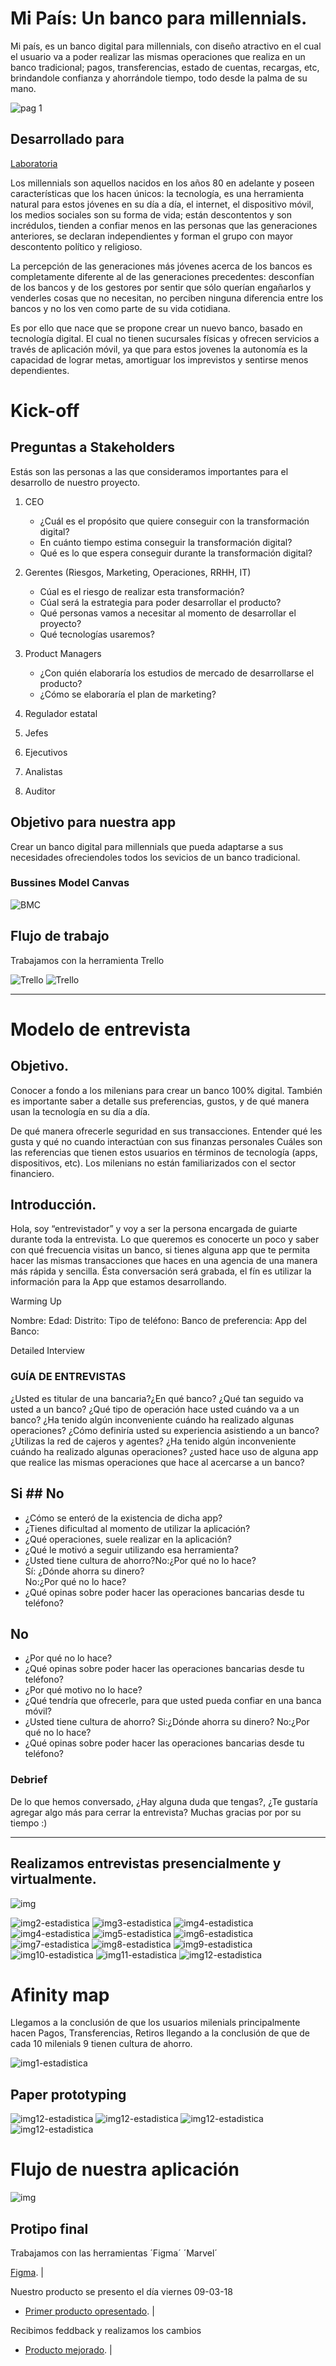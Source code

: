 # Mi País: Un banco para millennials.

Mi país, es un banco digital para millennials, con diseño atractivo en el cual el usuario va a poder realizar las mismas operaciones que realiza en un banco tradicional; pagos, transferencias, estado de cuentas, recargas, etc, brindandole confianza y ahorrándole tiempo, todo desde la palma de su mano.

![pag 1](https://user-images.githubusercontent.com/30377942/38519764-8712e5f4-3c06-11e8-955c-a48feebdc7c1.png)

##  Desarrollado para

[Laboratoria](http://www.laboratoria.la/)

Los millennials son aquellos nacidos en los años 80 en adelante y poseen características que los hacen únicos: la tecnología, es una herramienta natural para estos jóvenes en su día a día, el internet, el dispositivo móvil, los medios sociales son su forma de vida; están descontentos y son incrédulos, tienden a confiar menos en las personas que las generaciones anteriores, se declaran independientes y forman el grupo con mayor descontento político y religioso.

La percepción de las generaciones más jóvenes acerca de los bancos es completamente diferente al de las generaciones precedentes: desconfían de los bancos y de los gestores por sentir que sólo querían engañarlos y venderles cosas que no necesitan, no perciben ninguna diferencia entre los bancos y no los ven como parte de su vida cotidiana.

Es por ello que nace que se propone crear un nuevo banco, basado en tecnología digital. El cual no tienen sucursales físicas y ofrecen servicios a través de aplicación móvil, ya que para estos jovenes la autonomía es la capacidad de lograr metas, amortiguar los imprevistos y sentirse menos dependientes.

# Kick-off
##  Preguntas a Stakeholders

Estás son las personas a las que consideramos importantes para el desarrollo de nuestro proyecto.

1. CEO
    - ¿Cuál es el propósito que quiere conseguir con la transformación digital?
    - En cuánto tiempo estima conseguir la transformación digital?
    - Qué es lo que espera conseguir durante la transformación digital?
  
2. Gerentes (Riesgos, Marketing, Operaciones, RRHH, IT)
    - Cúal es el riesgo de realizar esta transformación?
    - Cúal será la estrategia para poder desarrollar el producto?
    - Qué personas vamos a necesitar al momento de desarrollar el proyecto?
    - Qué tecnologías usaremos?
  
3. Product Managers
    - ¿Con quién elaboraría los estudios de mercado de desarrollarse el producto?
    - ¿Cómo se elaboraría el plan de marketing?
4. Regulador estatal
5. Jefes
6. Ejecutivos
7. Analistas
8. Auditor

## Objetivo para nuestra app

Crear un banco digital para millennials que pueda adaptarse a sus necesidades ofreciendoles todos los sevicios de un banco tradicional.

### Bussines Model Canvas

![BMC](assets/docs/bmc2.png)

## Flujo de trabajo 

Trabajamos con la herramienta Trello

![Trello](assets/docs/3.png)
![Trello](assets/docs/3.1.png)

***
# Modelo de entrevista

## Objetivo.

Conocer a fondo a los milenians para crear un banco 100% digital.
También es importante saber a detalle sus preferencias, gustos, y de qué manera usan la tecnología en su día a día.

De qué manera ofrecerle seguridad en sus transacciones.
Entender qué les gusta y qué no cuando interactúan con sus finanzas personales
Cuáles son las referencias que tienen estos usuarios en términos de tecnología (apps, dispositivos, etc).
Los milenians no están familiarizados con el sector financiero.


## Introducción.
Hola, soy “entrevistador” y voy a ser la persona encargada de guiarte durante toda la entrevista. Lo que queremos es conocerte un poco y saber con qué frecuencia visitas un banco, si tienes alguna app que te permita hacer las mismas transacciones que haces en una agencia de una manera más rápida y sencilla. Ésta conversación será grabada, el fín es utilizar la información para la App que estamos desarrollando.



Warming Up


Nombre:
Edad:
Distrito:
Tipo de teléfono:
Banco de preferencia:
App del Banco:


Detailed Interview

### GUÍA DE ENTREVISTAS


¿Usted es titular de una bancaria?¿En qué banco?
¿Qué tan seguido va usted a un banco?
¿Qué tipo de operación hace usted cuándo va a un banco?
¿Ha tenido algún inconveniente cuándo ha realizado algunas operaciones?
¿Cómo definiría usted su experiencia asistiendo a un banco?
¿Utilizas la red de cajeros y agentes?
¿Ha tenido algún inconveniente cuándo ha realizado algunas operaciones?
¿usted hace uso de alguna app que realice las mismas operaciones que hace al acercarse a un banco?
                                 
           
## Si							                                                    ## No


- ¿Cómo se enteró de la existencia de dicha app?                                     
- ¿Tienes dificultad al momento de utilizar la aplicación?                            
- ¿Qué operaciones, suele realizar en la aplicación?                                  
- ¿Qué le motivó a seguir utilizando esa herramienta?                                  
- ¿Usted tiene cultura de ahorro?No:¿Por qué no lo hace?                              
   Sí: ¿Dónde ahorra su dinero?                                                        
   No:¿Por qué no lo hace?                                                            
- ¿Qué opinas sobre poder hacer las operaciones bancarias desde tu teléfono?          



## No


- ¿Por qué no lo hace?
- ¿Qué opinas sobre poder hacer las operaciones bancarias desde tu teléfono?
- ¿Por qué motivo no lo hace?
- ¿Qué tendría que ofrecerle, para que usted pueda confiar en una banca móvil?
- ¿Usted tiene cultura de ahorro?
  Si:¿Dónde ahorra su dinero?
  No:¿Por qué no lo hace?
- ¿Qué opinas sobre poder hacer las operaciones bancarias desde tu teléfono?          

                    

### Debrief

De lo que hemos conversado, ¿Hay alguna duda que tengas?, ¿Te gustaría agregar algo más para cerrar la entrevista?
Muchas gracias por por su tiempo :)

***


## Realizamos entrevistas presencialmente y virtualmente.

![img](assets/docs/16.jpg)

![img2-estadistica](assets/docs/5.png)
![img3-estadistica](assets/docs/6.png)
![img4-estadistica](assets/docs/7.png)
![img4-estadistica](assets/docs/7.1.jpeg)
![img5-estadistica](assets/docs/8.png)
![img6-estadistica](assets/docs/9.png)
![img7-estadistica](assets/docs/10.png)
![img8-estadistica](assets/docs/11.png)
![img9-estadistica](assets/docs/12.png)
![img10-estadistica](assets/docs/13.png)
![img11-estadistica](assets/docs/14.png)
![img12-estadistica](assets/docs/15.png)


# Afinity map 
Llegamos a la conclusión de que los usuarios milenials principalmente hacen Pagos, Transferencias, Retiros llegando a la conclusión de que de cada 10 milenials 9 tienen cultura de ahorro.

![img1-estadistica](assets/docs/4.jpg)

## Paper prototyping

![img12-estadistica](assets/docs/17.jpeg)
![img12-estadistica](assets/docs/18.jpeg)
![img12-estadistica](assets/docs/19.jpeg)
![img12-estadistica](assets/docs/20.jpeg)

# Flujo de nuestra aplicación
![img](assets/docs/estructura.png)


## Protipo final 

Trabajamos con las herramientas ´Figma´ ´Marvel´

[Figma](https://www.figma.com/file/F866NsK7ZVvBTnxT9nxv5Q9J/Untitled).  |

Nuestro producto se presento el día viernes 09-03-18

- [Primer producto opresentado](https://marvelapp.com/39i864e/screen/39487270). |


Recibimos feddback y realizamos los cambios

- [Producto mejorado](https://marvelapp.com/14a5eh2g/screen/39548994). |


